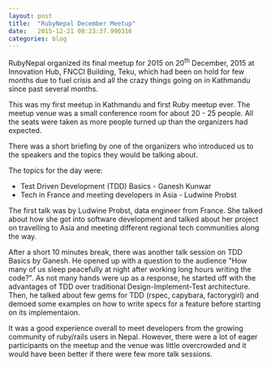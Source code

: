 ```yaml
---
layout: post
title:  "RubyNepal December Meetup"
date:   2015-12-21 08:23:37.990316
categories: blog
---
```


RubyNepal organized its final meetup for 2015 on 20<sup>th</sup>&nbsp;December, 2015 at Innovation Hub, FNCCI Building, Teku, which had been on hold for few months due to fuel crisis and all the crazy things going on in Kathmandu since past several months.

This was my first meetup in Kathmandu and first Ruby meetup ever. The meetup venue was a small conference room for about 20 - 25 people. All the seats were taken as more people turned up than the organizers had expected.

There was a short briefing by one of the organizers who introduced us to the speakers and the topics they would be talking about.

The topics for the day were:

* Test Driven Development (TDD) Basics - Ganesh Kunwar
* Tech in France and meeting developers in Asia - Ludwine Probst

The first talk was by Ludwine Probst, data engineer from France. She talked about how she got into software development and talked about her project on travelling to Asia and meeting different regional tech communities along the way.

After a short 10 minutes break, there was another talk session on TDD Basics by Ganesh. He opened up with a question to the audience &quot;How many of us sleep peacefully at night after working long hours writing the code?&quot;. As not many hands were up as a response, he started off with the advantages of TDD over traditional Design-Implement-Test architecture. Then, he talked about few gems for TDD (rspec, capybara, factorygirl) and demoed some examples on how to write specs for a feature before starting on its implementaion.

It was a good experience overall to meet developers from the growing community of ruby/rails users in Nepal. However, there were a lot of eager participants on the meetup and the venue was little overcrowded and it would have been better if there were few more talk sessions.